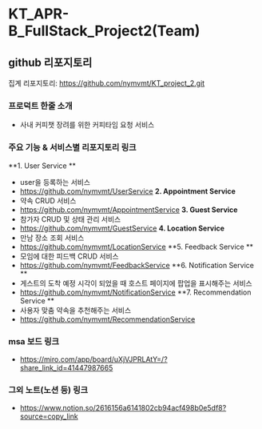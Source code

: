 # KT_APR-B_FullStack_Project2(Team)

## github 리포지토리
집계 리포지토리: https://github.com/nymvmt/KT_project_2.git

### 프로덕트 한줄 소개
- 사내 커피챗 장려를 위한 커피타임 요청 서비스
 
### 주요 기능 & 서비스별 리포지토리 링크
**1. User Service **
- user을 등록하는 서비스
- https://github.com/nymvmt/UserService
**2. Appointment Service**
- 약속 CRUD 서비스
- https://github.com/nymvmt/AppointmentService
**3. Guest Service**
- 참가자 CRUD 및 상태 관리 서비스
- https://github.com/nymvmt/GuestService
**4. Location Service**
- 만남 장소 조회 서비스
- https://github.com/nymvmt/LocationService
**5. Feedback Service **
- 모임에 대한 피드백 CRUD 서비스
- https://github.com/nymvmt/FeedbackService
**6. Notification Service **
- 게스트의 도착 예정 시각이 되었을 때 호스트 페이지에 팝업을 표시해주는 서비스
- https://github.com/nymvmt/NotificationService
**7. Recommendation Service **
- 사용자 맞춤 약속을 추천해주는 서비스
- https://github.com/nymvmt/RecommendationService

### msa 보드 링크
- https://miro.com/app/board/uXjVJPRLAtY=/?share_link_id=41447987665
### 그외 노트(노션 등) 링크
- https://www.notion.so/2616156a6141802cb94acf498b0e5df8?source=copy_link

